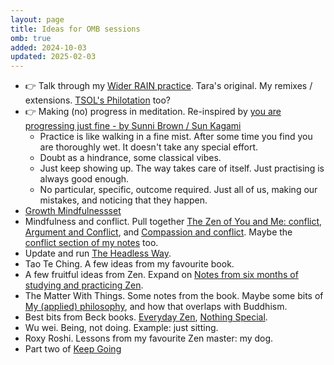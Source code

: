 ```yaml
---
layout: page
title: Ideas for OMB sessions
omb: true
added: 2024-10-03
updated: 2025-02-03
---
```


- 👉 Talk through my [Wider RAIN practice](/thinking/wider-rain-practice/). Tara's original. My remixes / extensions. [TSOL's Philotation](/notes/philosophy/philosophical%20meditation.jpg) too?
- 👉 Making (no) progress in meditation. Re-inspired by [you are progressing just fine - by Sunni Brown / Sun Kagami](https://nothingintheway.substack.com/p/you-are-progressing-just-fine)
    - Practice is like walking in a fine mist. After some time you find you are thoroughly wet. It doesn't take any special effort.
    - Doubt as a hindrance, some classical vibes.
    - Just keep showing up. The way takes care of itself. Just practising is always good enough.
    - No particular, specific, outcome required. Just all of us, making our mistakes, and noticing that they happen.
- [Growth Mindfulnessset](/thinking/growth-mindfulnessset/)
- Mindfulness and conflict. Pull together [The Zen of You and Me: conflict](/thinking/the-zen-of-you-and-me-conflict/), [Argument and Conflict](/thinking/argument-and-conflict/), and [Compassion and conflict](/thinking/compassion-and-conflict/). Maybe the [conflict section of my notes](/notes/#conflict) too.
- Update and run [The Headless Way](/thinking/the-headless-way-session-for-one-mindful-breath/).
- Tao Te Ching. A few ideas from my favourite book.
- A few fruitful ideas from Zen. Expand on [Notes from six months of studying and practicing Zen](/thinking/zen/notes-from-six-months-of-studying-and-practicing-zen/).
- The Matter With Things. Some notes from the book. Maybe some bits of [My (applied) philosophy](/thinking/my-applied-philosophy/), and how that overlaps with Buddhism.
- Best bits from Beck books. [Everyday Zen](/notes/zen/everyday%20zen%20-%20charlotte%20joko%20beck.jpg), [Nothing Special](/notes/zen/nothing%20special%20-%20charlotte%20joko%20beck.jpg).
- Wu wei. Being, not doing. Example: just sitting.
- Roxy Roshi. Lessons from my favourite Zen master: my dog.
- Part two of [Keep Going](/thinking/keep-going-omb-session/)